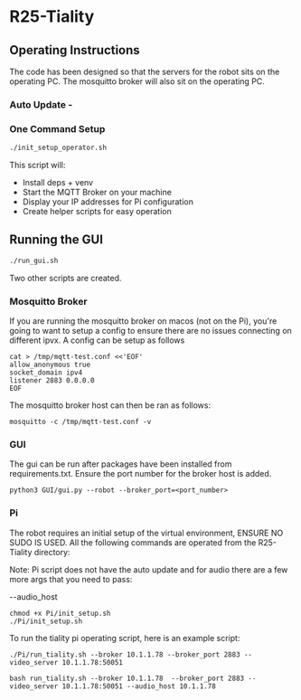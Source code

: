 # R25-Tiality


## Operating Instructions
The code has been designed so that the servers for the robot sits on the operating PC. The mosquitto broker will also sit on the operating PC.

### Auto Update -

### One Command Setup

```bash
./init_setup_operator.sh
```

This script will:
- Install deps + venv 
- Start the MQTT Broker on your machine 
- Display your IP addresses for Pi configuration
- Create helper scripts for easy operation

## Running the GUI
```bash
./run_gui.sh
```

Two other scripts are created.

### Mosquitto Broker
If you are running the mosquitto broker on macos (not on the Pi), you're going to want to setup a config to ensure there are no issues connecting on different ipvx.
A config can be setup as follows
```
cat > /tmp/mqtt-test.conf <<'EOF'
allow_anonymous true
socket_domain ipv4
listener 2883 0.0.0.0
EOF
```
The mosquitto broker host can then be ran as follows:
```
mosquitto -c /tmp/mqtt-test.conf -v
```

### GUI
The gui can be run after packages have been installed from requirements.txt. Ensure the port number for the broker host is added.
```
python3 GUI/gui.py --robot --broker_port=<port_number>
```

### Pi
The robot requires an initial setup of the virtual environment, ENSURE NO SUDO IS USED. All the following commands are operated from the R25-Tiality directory:

Note: Pi script does not have the auto update and for audio there are a few more args that you need to pass:

--audio_host 


```
chmod +x Pi/init_setup.sh
./Pi/init_setup.sh
```
To run the tiality pi operating script, here is an example script:
```
./Pi/run_tiality.sh --broker 10.1.1.78 --broker_port 2883 --video_server 10.1.1.78:50051

bash run_tiality.sh --broker 10.1.1.78  --broker_port 2883 --video_server 10.1.1.78:50051 --audio_host 10.1.1.78
```

